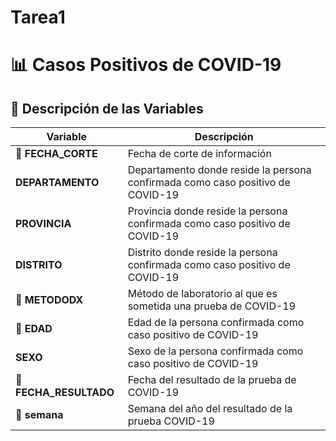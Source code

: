 # Tarea1
# 📊 Casos Positivos de COVID-19

## 📝 Descripción de las Variables

| **Variable**         | **Descripción**                                                                                         |
|----------------------|---------------------------------------------------------------------------------------------------------|
| **📅 FECHA_CORTE**   | Fecha de corte de información                                                                            |
| **DEPARTAMENTO**  | Departamento donde reside la persona confirmada como caso positivo de COVID-19                           |
| **PROVINCIA**     | Provincia donde reside la persona confirmada como caso positivo de COVID-19                              |
| **DISTRITO**      | Distrito donde reside la persona confirmada como caso positivo de COVID-19                               |
| **🧪 METODODX**      | Método de laboratorio al que es sometida una prueba de COVID-19                                           |
| **🔢 EDAD**          | Edad de la persona confirmada como caso positivo de COVID-19                                              |
| **SEXO**          | Sexo de la persona confirmada como caso positivo de COVID-19                                              |
| **📅 FECHA_RESULTADO** | Fecha del resultado de la prueba de COVID-19                                                          |
| **📅 semana**        | Semana del año del resultado de la prueba COVID-19                                                       |
